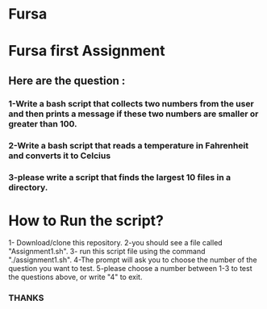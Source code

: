 # Fursa
# Fursa first Assignment 
## Here are the question : 
### 1-Write a bash script that collects two numbers from the user and then prints a message if these two numbers are smaller or greater than 100.
### 2-Write a bash script that reads a temperature in Fahrenheit and converts it to Celcius
### 3-please write a script that finds the largest 10 files in a directory.

# How to Run the script? 
1- Download/clone this repository.
2-you should see a file called "Assignment1.sh". 
3- run this script file using the command "./assignment1.sh".
4-The prompt will ask you to choose the number of the question you want to test.
5-please choose a number between 1-3 to test the questions above, or write "4" to exit. 


### THANKS
